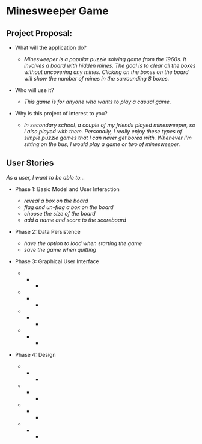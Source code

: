 # Minesweeper Game

## Project Proposal:

- What will the application do?
  - *Minesweeper is a popular puzzle solving game from the 1960s. It involves a board with hidden mines. The goal is to 
  clear all the boxes without uncovering any mines. Clicking on the boxes on the board will show the number of mines 
  in the surrounding 8 boxes.*
  
- Who will use it?
  - *This game is for anyone who wants to play a casual game.*
  
- Why is this project of interest to you?
  - *In secondary school, a couple of my friends played minesweeper, so I also played with them. Personally, I really 
  enjoy these types of simple puzzle games that I can never get bored with. Whenever I'm sitting on the bus, I would 
  play a game or two of minesweeper.*
  

## User Stories

*As a user, I want to be able to...*

 - Phase 1: Basic Model and User Interaction
    - *reveal a box on the board*
    - *flag and un-flag a box on the board*
    - *choose the size of the board*
    - *add a name and score to the scoreboard*
    
 - Phase 2: Data Persistence
    - *have the option to load when starting the game*   
    - *save the game when quitting*
    
 - Phase 3: Graphical User Interface
    - * *
    - * *
    - * *
    - * *
    
 - Phase 4: Design
    - * *
    - * *
    - * *
    - * *